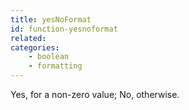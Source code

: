 ```yaml
---
title: yesNoFormat
id: function-yesnoformat
related:
categories:
    - boolean
    - formatting
---
```


Yes, for a non-zero value; No, otherwise.